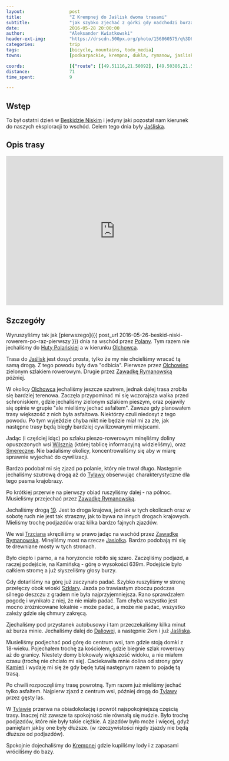 ```yaml
---
layout:                 post
title:                  "Z Krempnej do Jaślisk dwoma trasami"
subtitle:               "jak szybko zjechać z górki gdy nadchodzi burza"
date:                   2016-05-28 20:00:00
author:                 "Aleksander Kwiatkowski"
header-ext-img:         "https://drscdn.500px.org/photo/156860575/q%3D80_m%3D2000/72f2f8eeb84d1d1f747f383f03bc6e05"
categories:             trip
tags:                   [bicycle, mountains, todo_media]
towns:                  [podkarpackie, krempna, dukla, rymanow, jasliska]

coords:                 [{"route": [[49.51116,21.50092], [49.50386,21.53602], [49.49466,21.56615], [49.48100,21.57387], [49.47191,21.59190], [49.47041,21.61198], [49.46260,21.63147], [49.47063,21.64425], [49.46293,21.66717], [49.46126,21.69472], [49.46784,21.69738], [49.47275,21.70803], [49.50118,21.70004], [49.50598,21.71309], [49.50670,21.73755], [49.49856,21.76356], [49.50141,21.77798], [49.48351,21.80596], [49.47682,21.80768], [49.45060,21.78819], [49.44619,21.79875], [49.44017,21.80218], [49.44619,21.79858], [49.45462,21.78261], [49.46137,21.75163], [49.46221,21.73506], [49.47582,21.70846], [49.47057,21.70459], [49.46756,21.69661], [49.47671,21.67335], [49.49310,21.64837], [49.51122,21.62923], [49.50063,21.62022], [49.49946,21.58383], [49.49466,21.56598]], "type": "bicycle"}]
distance:               71
time_spent:             9

---
```


[wiki-beskid-niski]:        https://pl.wikipedia.org/wiki/Beskid_Niski
[wiki-jasliska]:            https://pl.wikipedia.org/wiki/Ja%C5%9Bliska
[wiki-polany]:              https://pl.wikipedia.org/wiki/Polany_(wojew%C3%B3dztwo_podkarpackie)
[wiki-huta-polanska]:       https://pl.wikipedia.org/wiki/Huta_Pola%C5%84ska
[wiki-olchowiec]:           https://pl.wikipedia.org/wiki/Olchowiec_(powiat_kro%C5%9Bnie%C5%84ski)
[wiki-zawadka-rymanowska]:  https://pl.wikipedia.org/wiki/Zawadka_Rymanowska
[wiki-wilsznia]:            https://pl.wikipedia.org/wiki/Wilsznia
[wiki-smereczne]:           https://pl.wikipedia.org/wiki/Smereczne
[wiki-tylawa]:              https://pl.wikipedia.org/wiki/Tylawa
[wiki-droga-19]:            https://pl.wikipedia.org/wiki/Droga_krajowa_nr_19_(Polska)
[wiki-jasiolka]:            https://pl.wikipedia.org/wiki/Jasio%C5%82ka
[wiki-szklary]:             https://pl.wikipedia.org/wiki/Szklary_(powiat_kro%C5%9Bnie%C5%84ski)
[wiki-kamien]:              https://pl.wikipedia.org/wiki/Kamie%C5%84_(nad_Ja%C5%9Bliskami)
[wiki-trzciana]:            https://pl.wikipedia.org/wiki/Trzciana_(powiat_kro%C5%9Bnie%C5%84ski)
[wiki-daliowa]:             https://pl.wikipedia.org/wiki/Daliowa
[wiki-krempna]:             https://pl.wikipedia.org/wiki/Krempna

Wstęp
-----

To był ostatni dzień w [Beskidzie Niskim][wiki-beskid-niski] i jedyny jaki pozostał nam kierunek
do naszych eksploracji to wschód. Celem tego dnia były [Jaśliska][wiki-jasliska].

Opis trasy
----------

<iframe height='405' width='590' frameborder='0' allowtransparency='true' scrolling='no' src='https://www.strava.com/activities/592043342/embed/be4c960a5b8df6e2dbe76acee152516164af937c'></iframe>

Szczegóły
---------

Wyruszyliśmy tak jak [pierwszego]({{ post_url 2016-05-26-beskid-niski-rowerem-po-raz-pierwszy }})
dnia na wschód przez [Polany][wiki-polany]. Tym
razem nie jechaliśmy do [Huty Polańskiej][wiki-huta-polanska] a w kierunku
[Olchowca][wiki-olchowiec].

Trasa do [Jaślisk][wiki-jasliska] jest dosyć prosta, tylko że my nie chcieliśmy
wracać tą samą drogą. Z tego powodu były dwa "odbicia". Pierwsze
przez [Olchowiec][wiki-olchowiec] zielonym szlakiem rowerowym. Drugie
przez [Zawadkę Rymanowską][wiki-zawadka-rymanowska] później.

W okolicy [Olchowca][wiki-olchowiec] jechaliśmy jeszcze szutrem, jednak dalej
trasa zrobiła się bardziej terenowa. Zaczęła przypominać mi się wczorajsza
walka przed schroniskiem,
gdzie jechaliśmy zielonym szlakiem pieszym,
oraz pojawiły się opinie w grupie "ale mieliśmy jechać asfaltem".
Zawsze gdy planowałem trasy większość z nich była asfaltowa. Niektórzy czuli
niedosyt z tego powodu. Po tym wyjeździe chyba nikt nie będzie miał mi za złe,
jak następne trasy będą biegły bardziej cywilizowanymi miejscami.

Jadąc (i częściej idąc) po szlaku pieszo-rowerowym minęliśmy doliny opuszczonych wsi
[Wilsznia][wiki-wilsznia] (której tablicę informacyjną widzieliśmy), oraz
[Smereczne][wiki-smereczne]. Nie badaliśmy okolicy, koncentrowaliśmy się
aby w miarę sprawnie wyjechać do cywilizacji.

Bardzo podobał mi się zjazd po polanie, który nie trwał długo. Następnie
jechaliśmy szutrową drogą aż do [Tylawy][wiki-tylawa] obserwując charakterystyczne
dla tego pasma krajobrazy.

Po krótkiej przerwie na pierwszy obiad ruszyliśmy dalej - na północ. Musieliśmy
przejechać przez [Zawadkę Rymanowską][wiki-zawadka-rymanowska].

Jechaliśmy drogą [19][wiki-droga-19]. Jest to droga krajowa, jednak w tych okolicach
oraz w sobotę ruch nie jest tak straszny, jak to bywa na innych drogach krajowych.
Mieliśmy trochę podjazdów oraz kilka bardzo fajnych zjazdów.

We wsi [Trzciana][wiki-trzciana] skręciliśmy w prawo jadąc na wschód
przez [Zawadkę Rymanowską][wiki-zawadka-rymanowska]. Minęliśmy most na
rzecze [Jasiołka][wiki-jasiolka]. Bardzo podobają mi się te drewniane mosty
w tych stronach.

Było ciepło i parno, a na horyzoncie robiło się szaro. Zaczęliśmy podjazd, a
raczej podejście, na Kamińską - górę o wysokości 639m. Podejście było całkiem
stromę a już słyszeliśmy głosy burzy.

Gdy dotarliśmy na górę już zaczynało padać. Szybko ruszyliśmy w stronę przełęczy
obok wioski [Szklary][wiki-szklary]. Jazda po trawiastym zboczu podczas silnego
deszczu z gradem nie była najprzyjemniejsza. Rano sprawdzałem pogodę i wynikało
z niej, że nie miało padać. Tam chyba wszystko jest mocno zróżnicowane lokalnie -
może padać, a może nie padać, wszystko zależy gdzie się chmury zakręcą.

Zjechaliśmy pod przystanek autobusowy i tam przeczekaliśmy kilka minut aż burza
minie. Jechaliśmy dalej do [Daliowej][wiki-daliowa], a następnie 2km i już
[Jaśliska][wiki-jasliska].

Musieliśmy podjechać pod górę do centrum wsi, tam gdzie stoją domki
z 18-wieku. Pojechałem trochę za kościołem, gdzie biegnie szlak rowerowy aż
do granicy. Niestety domy blokowały większość widoku, a nie miałem czasu (trochę
nie chciało mi się). Caciekawiła mnie dolina od strony góry [Kamień][wiki-kamien]
i wydaję mi się że gdy będę tutaj następnym razem to pojadę tą trasą.

Po chwili rozpoczęliśmy trasę powrotną. Tym razem już mieliśmy jechać tylko
asfaltem. Najpierw zjazd z centrum wsi, później drogą do [Tylawy][wiki-tylawa]
przez gęsty las.

W [Tylawie][wiki-tylawa] przerwa na obiadokolację i powrót najspokojniejszą
częścią trasy. Inaczej niż zawsze ta spokojność nie równałą się nudzie. Było
trochę podjazdów, które nie były takie ciężkie. A zjazdów było może i więcej,
gdyż pamiętam jakby one były dłuższe. (w rzeczywistości nigdy zjazdy nie będą dłuższe
od podjazdów).

Spokojnie dojechaliśmy do [Krempnej][wiki-krempna] gdzie kupiliśmy lody i z
zapasami wróciliśmy do bazy.
